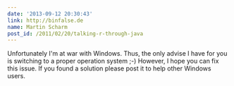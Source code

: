 ```yaml
---
date: '2013-09-12 20:30:43'
link: http://binfalse.de
name: Martin Scharm
post_id: /2011/02/20/talking-r-through-java
---
```


Unfortunately I'm at war with Windows. Thus, the only advise I have for you is switching to a proper operation system ;-)
However, I hope you can fix this issue. If you found a solution please post it to help other Windows users.